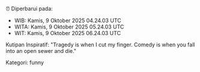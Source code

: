 ⏰ Diperbarui pada:
- WIB: Kamis, 9 Oktober 2025 04.24.03 UTC
- WITA: Kamis, 9 Oktober 2025 05.24.03 UTC
- WIT: Kamis, 9 Oktober 2025 06.24.03 UTC

Kutipan Inspiratif:
"Tragedy is when I cut my finger. Comedy is when you fall into an open sewer and die."


Kategori: funny

